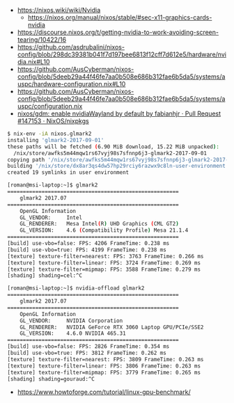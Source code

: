 - https://nixos.wiki/wiki/Nvidia
  - https://nixos.org/manual/nixos/stable/#sec-x11-graphics-cards-nvidia
- https://discourse.nixos.org/t/getting-nvidia-to-work-avoiding-screen-tearing/10422/16
- https://github.com/asdrubalini/nixos-config/blob/298dc39381b041f7d197bee6813f12cff7d612e5/hardware/nvidia.nix#L10
- https://github.com/AusCyberman/nixos-config/blob/5deeb29a44f46fe7aa0b508e686b312fae6b5da5/systems/auspc/hardware-configuration.nix#L10
- https://github.com/AusCyberman/nixos-config/blob/5deeb29a44f46fe7aa0b508e686b312fae6b5da5/systems/auspc/configuration.nix
- [nixos/gdm: enable nvidiaWayland by default by fabianhjr · Pull Request #147153 · NixOS/nixpkgs](https://github.com/NixOS/nixpkgs/pull/147153)

```bash
$ nix-env -iA nixos.glmark2
installing 'glmark2-2017-09-01'
these paths will be fetched (6.90 MiB download, 15.22 MiB unpacked):
  /nix/store/awfks5m44mqw1rs67vyj98s7sfnnp6j3-glmark2-2017-09-01
copying path '/nix/store/awfks5m44mqw1rs67vyj98s7sfnnp6j3-glmark2-2017-09-01' from 'https://cache.nixos.org'...
building '/nix/store/dx8ar3qs4dw57hp29rciy6razwx9c8ln-user-environment.drv'...
created 19 symlinks in user environment

[roman@msi-laptop:~]$ glmark2
=======================================================
    glmark2 2017.07
=======================================================
    OpenGL Information
    GL_VENDOR:     Intel
    GL_RENDERER:   Mesa Intel(R) UHD Graphics (CML GT2)
    GL_VERSION:    4.6 (Compatibility Profile) Mesa 21.1.4
=======================================================
[build] use-vbo=false: FPS: 4206 FrameTime: 0.238 ms
[build] use-vbo=true: FPS: 4199 FrameTime: 0.238 ms
[texture] texture-filter=nearest: FPS: 3763 FrameTime: 0.266 ms
[texture] texture-filter=linear: FPS: 3724 FrameTime: 0.269 ms
[texture] texture-filter=mipmap: FPS: 3588 FrameTime: 0.279 ms
[shading] shading=cel:^C

[roman@msi-laptop:~]$ nvidia-offload glmark2
=======================================================
    glmark2 2017.07
=======================================================
    OpenGL Information
    GL_VENDOR:     NVIDIA Corporation
    GL_RENDERER:   NVIDIA GeForce RTX 3060 Laptop GPU/PCIe/SSE2
    GL_VERSION:    4.6.0 NVIDIA 465.31
=======================================================
[build] use-vbo=false: FPS: 2826 FrameTime: 0.354 ms
[build] use-vbo=true: FPS: 3812 FrameTime: 0.262 ms
[texture] texture-filter=nearest: FPS: 3809 FrameTime: 0.263 ms
[texture] texture-filter=linear: FPS: 3806 FrameTime: 0.263 ms
[texture] texture-filter=mipmap: FPS: 3779 FrameTime: 0.265 ms
[shading] shading=gouraud:^C
```

- https://www.howtoforge.com/tutorial/linux-gpu-benchmark/
